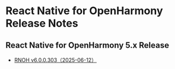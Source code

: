 # React Native for OpenHarmony Release Notes

## React Native for OpenHarmony 5.x Release

- [RNOH v6.0.0.303（2025-06-12）](./release-notes/react-native-harmony-v6.0.0.303.md)
